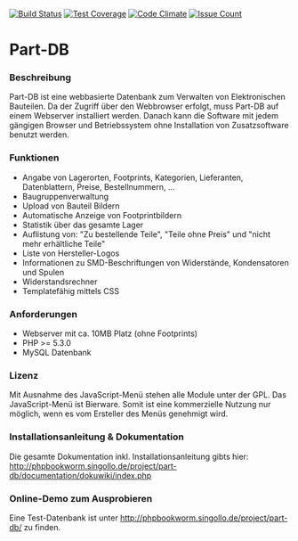 [![Build Status](https://travis-ci.org/do9jhb/Part-DB.svg?branch=nextgen)](https://travis-ci.org/do9jhb/Part-DB)
[![Test Coverage](https://codeclimate.com/github/do9jhb/Part-DB/badges/coverage.svg)](https://codeclimate.com/github/do9jhb/Part-DB/coverage)
[![Code Climate](https://codeclimate.com/github/do9jhb/Part-DB/badges/gpa.svg)](https://codeclimate.com/github/do9jhb/Part-DB)
[![Issue Count](https://codeclimate.com/github/do9jhb/Part-DB/badges/issue_count.svg)](https://codeclimate.com/github/do9jhb/Part-DB)


# Part-DB

### Beschreibung

Part-DB ist eine webbasierte Datenbank zum Verwalten von Elektronischen Bauteilen. Da der Zugriff über den Webbrowser erfolgt, muss Part-DB auf einem Webserver installiert werden. Danach kann die Software mit jedem gängigen Browser und Betriebssystem ohne Installation von Zusatzsoftware benutzt werden.

### Funktionen

 * Angabe von Lagerorten, Footprints, Kategorien, Lieferanten, Datenblattern, Preise, Bestellnummern, ...
 * Baugruppenverwaltung
 * Upload von Bauteil Bildern
 * Automatische Anzeige von Footprintbildern
 * Statistik über das gesamte Lager
 * Auflistung von: "Zu bestellende Teile", "Teile ohne Preis" und "nicht mehr erhältliche Teile"
 * Liste von Hersteller-Logos
 * Informationen zu SMD-Beschriftungen von Widerstände, Kondensatoren und Spulen
 * Widerstandsrechner
 * Templatefähig mittels CSS

### Anforderungen

 * Webserver mit ca. 10MB Platz (ohne Footprints)
 * PHP >= 5.3.0
 * MySQL Datenbank

### Lizenz

Mit Ausnahme des JavaScript-Menü stehen alle Module unter der GPL. Das JavaScript-Menü ist Bierware. Somit ist eine kommerzielle Nutzung nur möglich, wenn es vom Ersteller des Menüs genehmigt wird.

### Installationsanleitung & Dokumentation

Die gesamte Dokumentation inkl. Installationsanleitung gibts hier:
http://phpbookworm.singollo.de/project/part-db/documentation/dokuwiki/index.php

### Online-Demo zum Ausprobieren

Eine Test-Datenbank ist unter http://phpbookworm.singollo.de/project/part-db/ zu finden.

